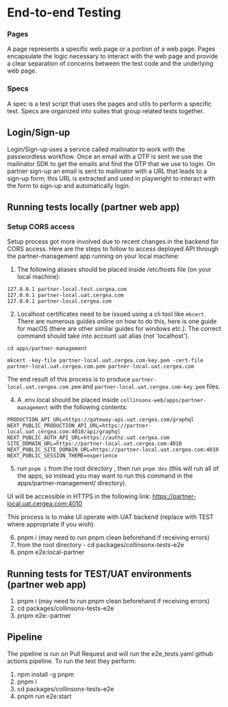 # End-to-end Testing
### Pages
A page represents a specific web page or a portion of a web page. Pages encapsulate the logic necessary to interact with the web page and provide a clear separation of concerns between the test code and the underlying web page.

### Specs
A spec is a test script that uses the pages and utils to perform a specific test. Specs are organized into suites that group related tests together.

## Login/Sign-up
Login/Sign-up uses a service called mailinator to work with the passwordless workflow. Once an email with a OTP is sent we use the mailinator SDK to get the emails and find the OTP that we use to login. On partner sign-up an email is sent to mailinator with a URL that leads to a sign-up form; this URL is extracted and used in playwright to interact with the form to sign-up and automatically login.

## Running tests locally (partner web app)

### Setup CORS access

Setup process got more involved due to recent changes in the backend for CORS access.
Here are the steps to follow to access deployed API through the partner-management app running on your local machine:

1. The following aliases should be placed inside /etc/hosts file (on your local machine):

```
127.0.0.1 partner-local.test.cergea.com
127.0.0.1 partner-local.uat.cergea.com
127.0.0.1 partner-local.cergea.com
```

2. Localhost certificates need to be issued using a cli tool like `mkcert`. There are numerous guides online on how to do this, here is one guide for macOS (there are other similar guides for windows etc.). The correct command should take into account uat alias (not 'localhost').

```
cd apps/partner-management
```

```
mkcert -key-file partner-local.uat.cergea.com-key.pem -cert-file partner-local.uat.cergea.com.pem partner-local.uat.cergea.com
```
The end result of this process is to produce `partner-local.uat.cergea.com.pem` and `partner-local.uat.cergea.com-key.pem` files.

4. A .env.local should be placed inside `collinsonx-web/apps/partner-management` with the following contents:

```
PRODUCTION_API_URL=https://gateway-api.uat.cergea.com/graphql
NEXT_PUBLIC_PRODUCTION_API_URL=https://partner-local.uat.cergea.com:4010/api/graphql
NEXT_PUBLIC_AUTH_API_URL=https://authz.uat.cergea.com
SITE_DOMAIN_URL=https://partner-local.uat.cergea.com:4010
NEXT_PUBLIC_SITE_DOMAIN_URL=https://partner-local.uat.cergea.com:4010
NEXT_PUBLIC_SESSION_THEME=experience
```

5. run `pnpm i` from the root directory , then run `pnpm dev` (this will run all of the apps, so instead you may want to run this command in the apps/partner-management/ directory).

UI will be accessible in HTTPS in the following link:
https://partner-local.uat.cergea.com:4010

This process is to make UI operate with UAT backend (replace with TEST where appropriate if you wish).

6. pnpm i (may need to run pnpm clean beforehand if receiving errors)
7. from the root directory - cd packages/collinsonx-tests-e2e
8. pnpm e2e:local-partner

## Running tests for TEST/UAT environments (partner web app)
1. pnpm i (may need to run pnpm clean beforehand if receiving errors)
2. cd packages/collinsonx-tests-e2e
4. pnpm e2e:<ENVIRONMENT>-partner

## Pipeline
The pipeline is run on Pull Request and will run the e2e_tests.yaml github actions pipeline.
To run the test they perform:
1. npm install -g pnpm
2. pnpm i
3. cd packages/collinsonx-tests-e2e
4. pnpm run e2e:start

